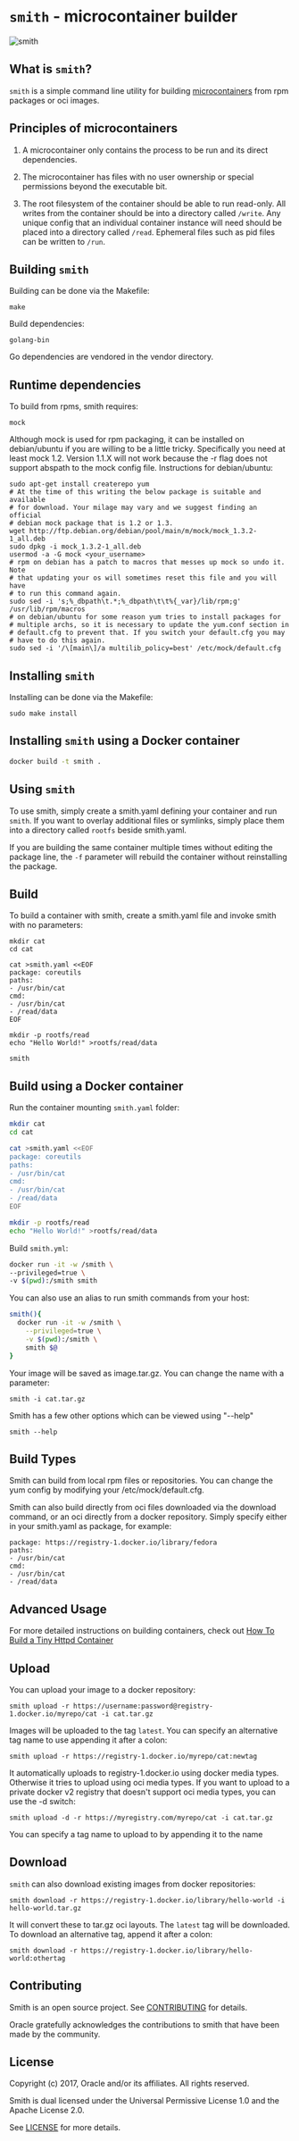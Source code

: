 # `smith` - microcontainer builder #

![smith](https://github.com/oracle/smith/raw/master/smith.png
"smith")

## What is `smith`? ##

`smith` is a simple command line utility for building
[microcontainers](https://blogs.oracle.com/developers/the-microcontainer-manifesto)
from rpm packages or oci images.

## Principles of microcontainers ##

1. A microcontainer only contains the process to be run and its direct
   dependencies.

2. The microcontainer has files with no user ownership or special permissions
   beyond the executable bit.

3. The root filesystem of the container should be able to run read-only. All
   writes from the container should be into a directory called `/write`. Any
   unique config that an individual container instance will need should be
   placed into a directory called `/read`. Ephemeral files such as pid files
   can be written to `/run`.

## Building `smith` ##

Building can be done via the Makefile:

    make

Build dependencies:

    golang-bin

Go dependencies are vendored in the vendor directory.

## Runtime dependencies ##

To build from rpms, smith requires:

    mock

Although mock is used for rpm packaging, it can be installed on debian/ubuntu
if you are willing to be a little tricky. Specifically you need at least mock
1.2.  Version 1.1.X will not work because the -r flag does not support abspath
to the mock config file. Instructions for debian/ubuntu:

    sudo apt-get install createrepo yum
    # At the time of this writing the below package is suitable and available
    # for download. Your milage may vary and we suggest finding an official
    # debian mock package that is 1.2 or 1.3.
    wget http://ftp.debian.org/debian/pool/main/m/mock/mock_1.3.2-1_all.deb
    sudo dpkg -i mock_1.3.2-1_all.deb
    usermod -a -G mock <your_username>
    # rpm on debian has a patch to macros that messes up mock so undo it. Note
    # that updating your os will sometimes reset this file and you will have
    # to run this command again.
    sudo sed -i 's;%_dbpath\t.*;%_dbpath\t\t%{_var}/lib/rpm;g' /usr/lib/rpm/macros
    # on debian/ubuntu for some reason yum tries to install packages for
    # multiple archs, so it is necessary to update the yum.conf section in
    # default.cfg to prevent that. If you switch your default.cfg you may
    # have to do this again.
    sudo sed -i '/\[main\]/a multilib_policy=best' /etc/mock/default.cfg

## Installing `smith` ##

Installing can be done via the Makefile:

    sudo make install


## Installing `smith` using a Docker container ##

```bash
docker build -t smith .
```

## Using `smith` ##

To use smith, simply create a smith.yaml defining your container and run
`smith`. If you want to overlay additional files or symlinks, simply place them
into a directory called `rootfs` beside smith.yaml.

If you are building the same container multiple times without editing the
package line, the `-f` parameter will rebuild the container without
reinstalling the package.

## Build ##

To build a container with smith, create a smith.yaml file and invoke smith with no
parameters:

    mkdir cat
    cd cat

    cat >smith.yaml <<EOF
    package: coreutils
    paths:
    - /usr/bin/cat
    cmd:
    - /usr/bin/cat
    - /read/data
    EOF

    mkdir -p rootfs/read
    echo "Hello World!" >rootfs/read/data

    smith
    
## Build using a Docker container ##

Run the container mounting `smith.yaml` folder:

```bash
mkdir cat
cd cat

cat >smith.yaml <<EOF
package: coreutils
paths:
- /usr/bin/cat
cmd:
- /usr/bin/cat
- /read/data
EOF

mkdir -p rootfs/read
echo "Hello World!" >rootfs/read/data
```

Build `smith.yml`:

```bash
docker run -it -w /smith \
--privileged=true \
-v $(pwd):/smith smith
```

You can also use an alias to run smith commands from your host:
```bash
smith(){
  docker run -it -w /smith \
    --privileged=true \
    -v $(pwd):/smith \
    smith $@
}
```

Your image will be saved as image.tar.gz. You can change the name with a
parameter:

    smith -i cat.tar.gz

Smith has a few other options which can be viewed using "--help"

    smith --help

## Build Types ##

Smith can build from local rpm files or repositories. You can change the yum
config by modifying your /etc/mock/default.cfg.

Smith can also build directly from oci files downloaded via the download
command, or an oci directly from a docker repository. Simply specify either in
your smith.yaml as package, for example:

    package: https://registry-1.docker.io/library/fedora
    paths:
    - /usr/bin/cat
    cmd:
    - /usr/bin/cat
    - /read/data

## Advanced Usage ##

For more detailed instructions on building containers, check out [How To Build
a Tiny Httpd
Container](https://hackernoon.com/how-to-build-a-tiny-httpd-container-ae622c37db39)

## Upload ##

You can upload your image to a docker repository:

    smith upload -r https://username:password@registry-1.docker.io/myrepo/cat -i cat.tar.gz

Images will be uploaded to the tag `latest`. You can specify an alternative tag
name to use appending it after a colon:

    smith upload -r https://registry-1.docker.io/myrepo/cat:newtag

It automatically uploads to registry-1.docker.io using docker media types.
Otherwise it tries to upload using oci media types.  If you want to upload to a
private docker v2 registry that doesn't support oci media types, you can use
the -d switch:

    smith upload -d -r https://myregistry.com/myrepo/cat -i cat.tar.gz

You can specify a tag name to upload to by appending it to the name

## Download ##

`smith` can also download existing images from docker repositories:

    smith download -r https://registry-1.docker.io/library/hello-world -i hello-world.tar.gz

It will convert these to tar.gz oci layouts. The `latest` tag will be
downloaded. To download an alternative tag, append it after a colon:

    smith download -r https://registry-1.docker.io/library/hello-world:othertag

## Contributing ##

Smith is an open source project. See [CONTRIBUTING](CONTRIBUTING.md) for
details.

Oracle gratefully acknowledges the contributions to smith that have been made
by the community.

## License ##

Copyright (c) 2017, Oracle and/or its affiliates. All rights reserved.

Smith is dual licensed under the Universal Permissive License 1.0 and the
Apache License 2.0.

See [LICENSE](LICENSE.txt) for more details.
